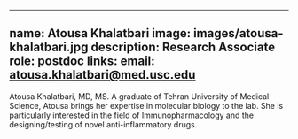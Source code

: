 ---
name: Atousa Khalatbari
image: images/atousa-khalatbari.jpg
description: Research Associate
role: postdoc
links:
  email: atousa.khalatbari@med.usc.edu
--

Atousa Khalatbari, MD, MS. A graduate of Tehran University of Medical Science, Atousa brings her expertise in molecular biology to the lab. She is particularly interested in the field of  Immunopharmacology and the designing/testing of novel anti-inflammatory drugs.
